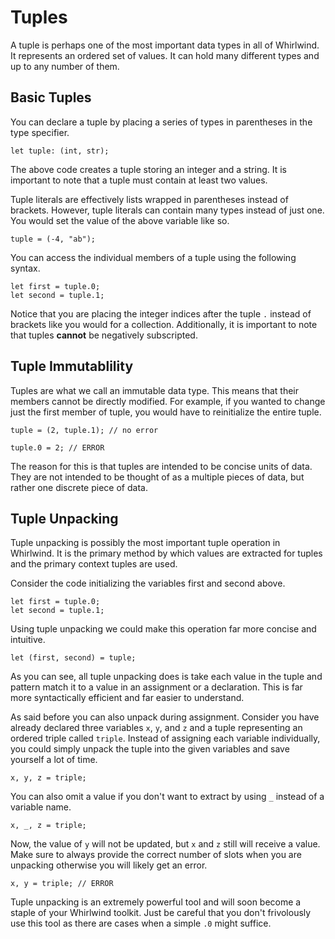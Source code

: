 # Tuples

A tuple is perhaps one of the most important data types in all of Whirlwind.
It represents an ordered set of values.  It can hold many different types and up to
any number of them.

## Basic Tuples

You can declare a tuple by placing a series of types in parentheses in the type specifier.

    let tuple: (int, str);

The above code creates a tuple storing an integer and a string.  It is important to note
that a tuple must contain at least two values.

Tuple literals are effectively lists wrapped in parentheses instead of brackets.  However,
tuple literals can contain many types instead of just one.  You would set the value of the above
variable like so.

    tuple = (-4, "ab");

You can access the individual members of a tuple using the following syntax.

    let first = tuple.0;
    let second = tuple.1;

Notice that you are placing the integer indices after the tuple `.` instead of brackets like
you would for a collection.  Additionally, it is important to note that tuples **cannot** be
negatively subscripted.

## Tuple Immutablility

Tuples are what we call an immutable data type.  This means that their members cannot be directly
modified.  For example, if you wanted to change just the first member of tuple, you would have to
reinitialize the entire tuple.

    tuple = (2, tuple.1); // no error

    tuple.0 = 2; // ERROR

The reason for this is that tuples are intended to be concise units of data.  They are not intended
to be thought of as a multiple pieces of data, but rather one discrete piece of data.

## Tuple Unpacking

Tuple unpacking is possibly the most important tuple operation in Whirlwind. It is the primary method by
which values are extracted for tuples and the primary context tuples are used.

Consider the code initializing the variables first and second above.

    let first = tuple.0;
    let second = tuple.1;

Using tuple unpacking we could make this operation far more concise and intuitive.

    let (first, second) = tuple;

As you can see, all tuple unpacking does is take each value in the tuple and pattern match it to
a value in an assignment or a declaration.  This is far more syntactically efficient and far easier
to understand.

As said before you can also unpack during assignment.  Consider you have already declared three variables
`x`, `y`, and `z` and a tuple representing an ordered triple called `triple`. Instead of assigning each variable
individually, you could simply unpack the tuple into the given variables and save yourself a lot of time.

    x, y, z = triple;

You can also omit a value if you don't want to extract by using `_` instead of a variable name.

    x, _, z = triple;

Now, the value of `y` will not be updated, but `x` and `z` still will receive a value.  Make sure to always provide
the correct number of slots when you are unpacking otherwise you will likely get an error.

    x, y = triple; // ERROR

Tuple unpacking is an extremely powerful tool and will soon become a staple of your Whirlwind toolkit.  Just be careful
that you don't frivolously use this tool as there are cases when a simple `.0` might suffice.
